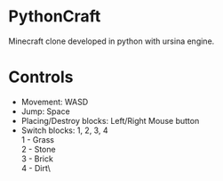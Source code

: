 # PythonCraft
Minecraft clone developed in python with ursina engine.
# Controls
* Movement: WASD
* Jump: Space
* Placing/Destroy blocks: Left/Right Mouse button
* Switch blocks: 1, 2, 3, 4\
1 - Grass\
2 - Stone\
3 - Brick\
4 - Dirt\
